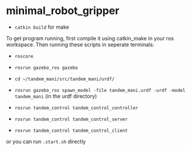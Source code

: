 # minimal_robot_gripper
 - `catkin build` for make

To get program running, first compile it using catkin_make in your ros workspace. Then running these scripts in seperate terminals:

  - `roscore`
  
  - `rosrun gazebo_ros gazebo`
  
  - `cd ~/tandem_mani/src/tandem_mani/urdf/`

  - `rosrun gazebo_ros spawn_model -file tandem_mani.urdf -urdf -model tandem_mani` (in the urdf directory)
  
  - `rosrun tandem_control tandem_control_controller`
  
  - `rosrun tandem_control tandem_control_server`
  
  - `rosrun tandem_control tandem_control_client`


or you can run `.start.sh` directly

